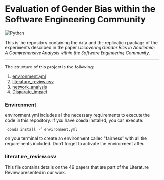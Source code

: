 # Evaluation of Gender Bias within the Software Engineering Community

![Python](https://img.shields.io/badge/python-3670A0?style=for-the-badge&logo=python&logoColor=ffdd54)

This is the repository containing the data and the replication package of the experiments described in the paper _Uncovering Gender Bias in Academia: A Comprehensive Analysis within the Software Engineering Community_.

---

The structure of this project is the following:

1. [environment.yml](#env)
2. [literature_review.csv](#litrev)
3. [network_analysis](./network_analysis/README.md)
4. [Disparate_impact](./Disparate_impact/README.md)

### Environment <a name="env"></a>

environment.yml includes all the necessary requirements to execute the code in this repository. If you have conda installed, you can execute:

` conda install -f environment.yml`

on your terminal to create an environment called "fairness" with all the requirements included. Don't forget to activate the environment after.

### literature_review.csv <a name="litrev"></a>

This file contains details on the 49 papers that are part of the Literature Review presented in our work.

